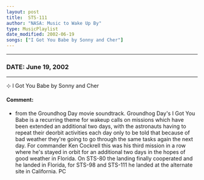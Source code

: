 ```yaml
---
layout: post
title:  STS-111
author: "NASA: Music to Wake Up By"
type: MusicPlaylist
date_modified: 2002-06-19
songs: ["I Got You Babe by Sonny and Cher"]
---
```


----
### DATE: June 19, 2002
----
⊹ I Got You Babe by Sonny and Cher

#### Comment:
* from the Groundhog Day movie soundtrack. Groundhog Day's I Got You Babe is a recurring theme for wakeup calls on missions which have been extended an additional two days, with the astronauts having to repeat their deorbit activities each day only to be told that because of bad weather they're going to go through the same tasks again the next day. For commander Ken Cockrell this was his third mission in a row where he's stayed in orbit for an additional two days in the hopes of good weather in Florida. On STS-80 the landing finally cooperated and he landed in Florida, for STS-98 and STS-111 he landed at the alternate site in California. PC



<br/>
<center>
	<a target="_blank"
	   href="https://twitter.com/intent/tweet?hashtags=Space,NASA,Playlist,NASAWakeupCalls,SpaceProgram&text={{ page.author}}, '{{ page.songs.first }}' {{ page.title }}, {{ page.date | date: '%B %d, %Y' }}. {{ site.url }}{{ page.url }} @nasawakeupcalls">
	   <i class="fab fa-twitter" alt="Tweet this page" style="font-size: 1.3em;"></i>
	</a>
	&nbsp; 	<i class="fas fa-user-astronaut" style="font-size: 1.5em;"></i> &nbsp;
    <a type="amzn" search="'I Got You Babe by Sonny and Cher'" category="popular music">
        <i class="fab fa-amazon" style="font-size: 1.3em;"></i>
    </a>
</center>
